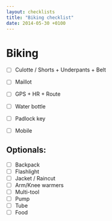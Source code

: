 ```yaml
---
layout: checklists
title: "Biking checklist"
date: 2014-05-30 +0100
---
```


Biking
======

* [ ] Culotte / Shorts + Underpants + Belt
* [ ] Maillot
* [ ] GPS + HR + Route
* [ ] Water bottle
* [ ] Padlock key
* [ ] Mobile


Optionals:
---------

* [ ] Backpack
* [ ] Flashlight
* [ ] Jacket / Raincut
* [ ] Arm/Knee warmers
* [ ] Multi-tool
* [ ] Pump
* [ ] Tube
* [ ] Food